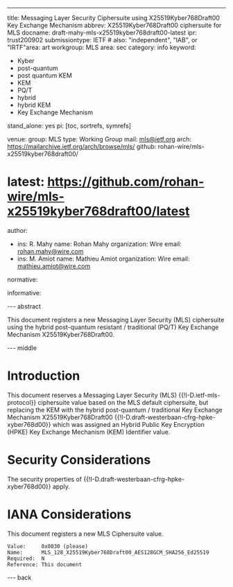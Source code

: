 ---
title: Messaging Layer Security Ciphersuite using X25519Kyber768Draft00 Key Exchange Mechanism
abbrev: X25519Kyber768Draft00 ciphersuite for MLS
docname: draft-mahy-mls-x25519kyber768draft00-latest
ipr: trust200902
submissiontype: IETF  # also: "independent", "IAB", or "IRTF"area: art
workgroup: MLS
area: sec
category: info
keyword:
 - Kyber
 - post-quantum
 - post quantum KEM
 - KEM
 - PQ/T
 - hybrid
 - hybrid KEM
 - Key Exchange Mechanism

stand_alone: yes
pi: [toc, sortrefs, symrefs]

venue:
  group: MLS
  type: Working Group
  mail: mls@ietf.org
  arch: https://mailarchive.ietf.org/arch/browse/mls/
  github: rohan-wire/mls-x25519kyber768draft00/
#  latest: https://github.com/rohan-wire/mls-x25519kyber768draft00/latest

author:
 -  ins: R. Mahy
    name: Rohan Mahy
    organization: Wire
    email: rohan.mahy@wire.com
 -  ins: M. Amiot
    name: Mathieu Amiot
    organization: Wire
    email: mathieu.amiot@wire.com

normative:

informative:

--- abstract

This document registers a new Messaging Layer Security (MLS) ciphersuite using
the hybrid post-quantum resistant / traditional (PQ/T) Key Exchange Mechanism
X25519Kyber768Draft00.

--- middle

# Introduction

This
document reserves a Messaging Layer Security (MLS) {{!I-D.ietf-mls-protocol}}
ciphersuite value based on the MLS default ciphersuite, but replacing the KEM
with the hybrid post-quantum / traditional Key Exchange Mechanism
X25519Kyber768Draft00 {{!I-D.draft-westerbaan-cfrg-hpke-xyber768d00}} which was
assigned an Hybrid Public Key Encryption (HPKE) Key Exchange Mechanism (KEM)
Identifier value.

# Security Considerations

The security properties of {{!I-D.draft-westerbaan-cfrg-hpke-xyber768d00}} apply.


# IANA Considerations

This document registers a new MLS Ciphersuite value.

~~~
Value:     0x0030 (please)
Name:      MLS_128_X25519Kyber768Draft00_AES128GCM_SHA256_Ed25519
Required:  N
Reference: This document
~~~



--- back

